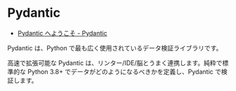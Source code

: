 # Pydantic


- [Pydantic へようこそ - Pydantic](https://docs.pydantic.dev/latest/)

Pydantic は、Python で最も広く使用されているデータ検証ライブラリです。

高速で拡張可能な Pydantic は、リンター/IDE/脳とうまく連携します。純粋で標準的な Python 3.8+ でデータがどのようになるべきかを定義し、Pydantic で検証します。

